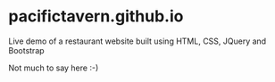 # pacifictavern.github.io
Live demo of a restaurant website built using HTML, CSS, JQuery and Bootstrap

Not much to say here :-)
